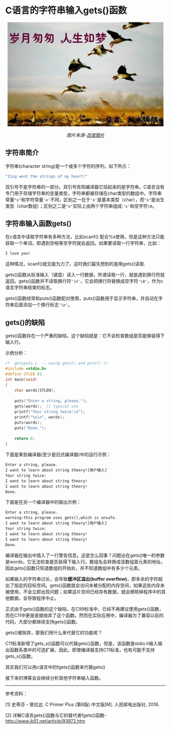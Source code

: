 # C语言的字符串输入gets()函数

<center>

<img src="image\岁月匆匆人生如梦.jpg">

*图片来源-[百度图片](https://image.baidu.com/search/detail?ct=503316480&z=0&ipn=d&word=%E6%AF%95%E7%AB%9F%E6%88%91%E4%BB%AC%E5%BA%A6%E8%BF%87%E4%BA%86%E7%B2%BE%E5%BD%A9%E7%9A%84%E4%BA%BA%E7%94%9F&step_word=&hs=0&pn=25&spn=0&di=5250429800&pi=0&rn=1&tn=baiduimagedetail&is=0%2C0&istype=0&ie=utf-8&oe=utf-8&in=&cl=2&lm=-1&st=undefined&cs=2894155057%2C1907719709&os=2436148760%2C1553426305&simid=4261341206%2C860342305&adpicid=0&lpn=0&ln=1967&fr=&fmq=1497081791564_R&fm=&ic=undefined&s=undefined&se=&sme=&tab=0&width=undefined&height=undefined&face=undefined&ist=&jit=&cg=&bdtype=0&oriquery=&objurl=http%3A%2F%2Fs4.sinaimg.cn%2Fbmiddle%2F6de92e19g7556c2d5e763%26690&fromurl=ippr_z2C%24qAzdH3FAzdH3Fks52_z%26e3Bftgw_z%26e3BvgAzdH3F1r55sAzdH3Fks52AzdH3FfAzdH3Fks52_m1jldj8la8aa4hdh_z%26e3Bip4s&gsm=0&rpstart=0&rpnum=0)*

</center>

## 字符串简介

字符串(character string)是一个或多个字符的序列。如下所示：

```c
"Zing went the strings of my heart!"
```

双引号不是字符串的一部分。双引号告知编译器它括起来的是字符串。C语言没有专门用于存储字符串的变量类型，字符串都被存储在char类型的数组中。字符串常量`"x"`和字符常量`'x'`不同，区别之一在于`'x'`是基本类型（char），而`"x"`是派生类型（char数组）；区别之二是`"x"`实际上由两个字符串组成:`'x'`和空字符`\0`。

## 字符串输入函数gets()

 在c语言中读取字符串有多种方法，比如scanf() 配合%s使用，但是这种方法只能获取一个单词，即遇到空格等空字符就会返回。如果要读取一行字符串，比如：

```tex
I love you!
```

这种情况，scanf()就无能为力了。这时我们最先想到的是用gets()读取.

gets()函数从标准输入（键盘）读入一行数据，所谓读取一行，就是遇到换行符就返回。gets()函数并不读取换行符`'\n'`，它会把换行符替换成空字符`'\0'`，作为c语言字符串结束的标志。

gets()函数经常和puts()函数配对使用，puts()函数用于显示字符串，并自动在字符串后面添加一个换行标志`'\n'`。

## gets()的缺陷

gets()函数存在一个严重的缺陷，这个缺陷就是：它不会检查数组是否能够装得下输入行。

示例分析：

```c
/*  getsputs.c  -- using gets() and puts() */
#include <stdio.h>
#define STLEN 81
int main(void)
{
    char words[STLEN];
     
    puts("Enter a string, please.");
    gets(words);  // typical use
    printf("Your string twice:\n");
    printf("%s\n", words);
    puts(words);
    puts("Done.");
    
    return 0;
}
```

下面是某些编译器(至少是旧式编译器)中的运行示例：

```tex
Enter a string, please.
I want to learn about string theory![用户输入]
Your string twice:
I want to learn about string theory!
I want to learn about string theory!
Done.
```

下面是在另一个编译器中的输出示例：

```tex
Enter a string, please.
warning:this program uses gets(),which is unsafe.
I want to learn about string theory![用户输入]
Your string twice:
I want to learn about string theory!
I want to learn about string theory!
Done.
```

编译器在输出中插入了一行警告信息。这是怎么回事？问题出在gets()唯一的参数是words，它无法检查是否装得下输入行。数组名会转换成该数组首元素的地址，因此gets()函数只知道数组的开始处，并不知道数组中有多少个元素。

如果输入的字符串过长，会导致**缓冲区溢出(buffer overflow)**，即多余的字符超出了指定的目标空间。gets()函数就会访问未被分配的内存空间，如果这些内存未被使用，不会立即出现问题；如果这片空间已经存有数据，就会擦除掉程序中的其他数据，会导致程序中止。

正式由于gets()函数的这个缺陷，在C99标准中，已经不再建议使用gets()函数，而在C11中更是直接抛弃了这个函数。然而在实际应用中，编译器为了兼容以前的代码，大部分都继续支持gets()函数。

gets()被抛弃，那我们用什么来代替它的功能呢？

C11标准新增了gets_s()函数可以代替gets()函数，但是，该函数是stdio.h输入输出函数系类中的可选扩展，因此，即使编译器支持C11标准，也有可能不支持gets_s()函数。

其实我们可以用c语言中的fgets()函数来代替gets()

接下来的博客会会继续分析其他字符串输入函数。



----

参考资料：

[1] 史蒂芬・普拉达. C Primer Plus (第6版) 中文版[M]. 人民邮电出版社, 2016.

[2] 详解C语言gets()函数与它的替代者fgets()函数-http://www.jb51.net/article/93972.htm